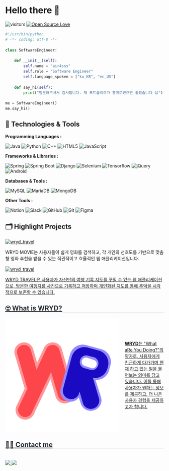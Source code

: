 # Hello there 👋

![visitors](https://visitor-badge.laobi.icu/badge?page_id=air4sss.air4sss)
[![Open Source Love](https://badges.frapsoft.com/os/v1/open-source.svg?v=102)](https://github.com/ellerbrock/open-source-badge/)

```python
#!/usr/bin/python
# -*- coding: utf-8 -*-

class SoftwareEngineer:

    def __init__(self):
        self.name = "air4sss"
        self.role = "Software Engineer"
        self.language_spoken = ["ko_KR", "en_US"]

    def say_hi(self):
        print("방문해주셔서 감사합니다. 제 포트폴리오가 흥미로웠으면 좋겠습니다 😄")

me = SoftwareEngineer()
me.say_hi()
```

## 🔧 Technologies & Tools

**Programming Languages :**

![Java](https://img.shields.io/badge/Code-Java-informational?style=flat&logo=java&logoColor=white&color=6aa6f8)
![Python](https://img.shields.io/badge/Code-Python-informational?style=flat&logo=python&logoColor=white&color=6aa6f8)
![C++](https://img.shields.io/badge/Code-C++-informational?style=flat&logo=C++&logoColor=white&color=6aa6f8)
![HTML5](https://img.shields.io/badge/Code-HTML5-informational?style=flat&logo=HTML5&logoColor=white&color=6aa6f8)
![JavaScript](https://img.shields.io/badge/Code-Javascript-informational?style=flat&logo=Javascript&logoColor=white&color=6aa6f8)

**Frameworks & Libraries :**

![Spring](https://img.shields.io/badge/Framework-Spring-informational?style=flat&logo=Spring&logoColor=white&color=6aa6f8)
![Spring Boot](https://img.shields.io/badge/Framework-Spring%20Boot-informational?style=flat&logo=Spring%20Boot&logoColor=white&color=6aa6f8)
![Django](https://img.shields.io/badge/Framework-Django-informational?style=flat&logo=Django&logoColor=white&color=6aa6f8)
![Selenium](https://img.shields.io/badge/Library-Selenium-informational?style=flat&logo=Selenium&logoColor=white&color=6aa6f8)
![Tensorflow](https://img.shields.io/badge/Library-Tensorflow-informational?style=flat&logo=Tensorflow&logoColor=white&color=6aa6f8)
![jQuery](https://img.shields.io/badge/Library-jQuery-informational?style=flat&logo=jQuery&logoColor=white&color=6aa6f8)
![Android](https://img.shields.io/badge/Platform-Android-informational?style=flat&logo=Android&logoColor=white&color=6aa6f8)

**Databases & Tools :**

![MySQL](https://img.shields.io/badge/Database-MySQL-informational?style=flat&logo=MySQL&logoColor=white&color=4479A1)
![MariaDB](https://img.shields.io/badge/Database-MariaDB-informational?style=flat&logo=MariaDB&logoColor=white&color=003545)
![MongoDB](https://img.shields.io/badge/Database-MongoDB-informational?style=flat&logo=MongoDB&logoColor=white&color=47A248)

**Other Tools :**

![Notion](https://img.shields.io/badge/Tool-Notion-informational?style=flat&logo=Notion&logoColor=white&color=000000)
![Slack](https://img.shields.io/badge/Tool-Slack-informational?style=flat&logo=Slack&logoColor=white&color=4A154B)
![GitHub](https://img.shields.io/badge/Platform-GitHub-informational?style=flat&logo=Github&logoColor=white&color=181717)
![Git](https://img.shields.io/badge/Tool-Git-informational?style=flat&logo=Git&logoColor=white&color=F05032)
![Figma](https://img.shields.io/badge/Tool-Figma-informational?style=flat&logo=Figma&logoColor=white&color=F24E1E)

## 🗂️ Highlight Projects

<a href="https://github.com/air4sss/wryd_movie">
  <img align="center" src="https://github-readme-stats.vercel.app/api/pin/?username=air4sss&repo=wryd_movie&show_icons=true&line_height=27&title_color=6aa6f8&text_color=8a919a&icon_color=6aa6f8&bg_color=22272e" alt="wryd_travel" />
</a>
<p>
        WRYD MOVIE는 사용자들이 쉽게 영화를 검색하고, 각 개인의 선호도를 기반으로 맞춤형 영화 추천을 받을 수 있는 직관적이고 효율적인 웹 애플리케이션입니다.
</p>

<a href="https://github.com/air4sss/wryd_travel">
  <img align="center" src="https://github-readme-stats.vercel.app/api/pin/?username=air4sss&repo=wryd_travel&show_icons=true&line_height=27&title_color=6aa6f8&text_color=8a919a&icon_color=6aa6f8&bg_color=22272e" alt="wryd_travel" />
<p>
    WRYD TRAVEL은 사용자가 자신만의 여행 기록 지도를 꾸밀 수 있는 웹 애플리케이션으로, 방문한 여행지를 사진으로 기록하고 저장하며 개인화된 지도를 통해 추억을 시각적으로 보존할 수 있습니다.
</p>

<div align="left">
    <h2 style="border-bottom: 1px solid #d8dee4; color: #282d33;"> 🙄 What is WRYD? </h2>
    <div style="display: flex; align-items: center; justify-content: center;">
        <img src="https://github.com/air4sss/wryd_movie/blob/main/logo_rmbg.jpg" alt="WRYD Logo" style="margin-right: 20px;" />
        <p>
            <strong>WRYD</strong>는 "What aRe You Doing?"의 약자로, 사용자에게 친근하게 다가가며 현재 하고 있는 일을 물어보는 의미를 담고 있습니다. 이를 통해 사용자가 원하는 정보를 제공하고, 더 나은 사용자 경험을 제공하고자 합니다.
        </p>
    </div>
</div>

<div align= "left">
    <h2 style="border-bottom: 1px solid #d8dee4; color: #282d33;"> 🧑‍💻 Contact me </h2> <br> 
    <div align= "left"> <a href=https://www.instagram.com/air4sss/> <img src="https://img.shields.io/badge/Instagram-E4405F?style=for-the-badge&logo=Instagram&logoColor=white&link=https://www.instagram.com/air4sss/"> </a>
         <a href=mailto:jungwoo39393@gmail.com> <img src="https://img.shields.io/badge/Gmail-EA4335?style=for-the-badge&logo=Gmail&logoColor=white&link=mailto:jungwoo39393@gmail.com"> </a>
          </div>  <br> 
    <div align= "center">  </div> 
    </div>
    
